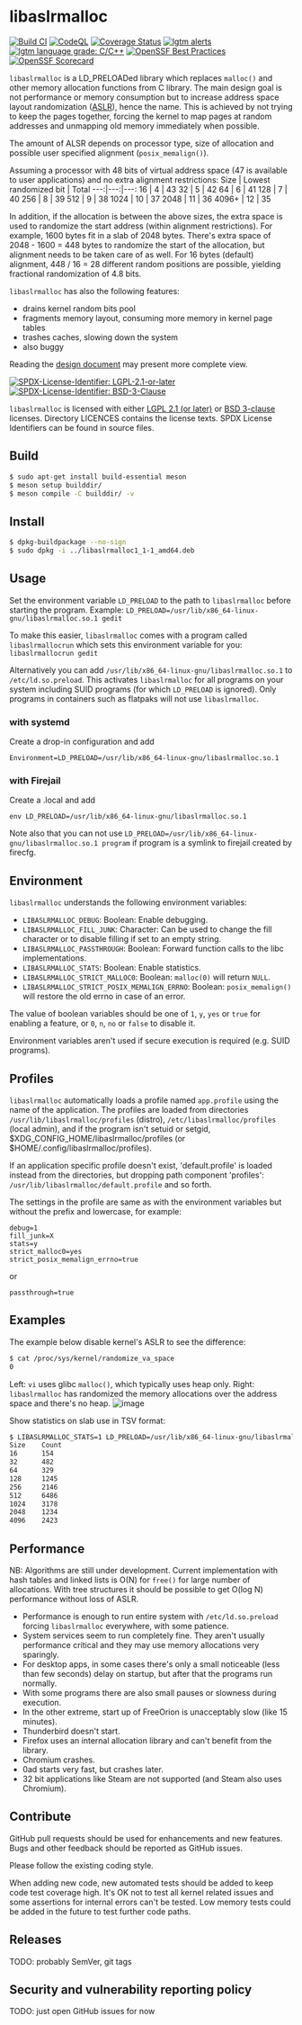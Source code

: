 # libaslrmalloc
[![Build CI](https://github.com/topimiettinen/libaslrmalloc/workflows/GitHub%20CI/badge.svg)](https://github.com/topimiettinen/libaslrmalloc/actions?query=workflow%3A%22GitHub+CI%22)
[![CodeQL](https://github.com/topimiettinen/libaslrmalloc/workflows/CodeQL/badge.svg)](https://github.com/topimiettinen/libaslrmalloc/actions?query=workflow%3ACodeQL)
[![Coverage Status](https://coveralls.io/repos/github/topimiettinen/libaslrmalloc/badge.svg?branch=master)](https://coveralls.io/github/topimiettinen/libaslrmalloc?branch=master)
[![lgtm alerts](https://img.shields.io/lgtm/alerts/g/topimiettinen/libaslrmalloc.svg?logo=lgtm&logoWidth=18)](https://lgtm.com/projects/g/topimiettinen/libaslrmalloc/alerts/)
[![lgtm language grade: C/C++](https://img.shields.io/lgtm/grade/cpp/g/topimiettinen/libaslrmalloc.svg?logo=lgtm&logoWidth=18)](https://lgtm.com/projects/g/topimiettinen/libaslrmalloc/context:cpp)
[![OpenSSF Best Practices](https://bestpractices.coreinfrastructure.org/projects/6732/badge)](https://bestpractices.coreinfrastructure.org/projects/6732)
[![OpenSSF
Scorecard](https://api.securityscorecards.dev/projects/github.com/topimiettinen/libaslrmalloc/badge)](https://api.securityscorecards.dev/projects/github.com/topimiettinen/libaslrmalloc)

`libaslrmalloc` is a LD_PRELOADed library which replaces `malloc()` and other memory allocation functions from C library.
The main design goal is not performance or memory consumption but to increase address space
layout randomization ([ASLR](https://en.wikipedia.org/wiki/Address_space_layout_randomization)), hence the name.
This is achieved by not trying to keep the pages together, forcing the kernel to map
pages at random addresses and unmapping old memory immediately when possible.

The amount of ALSR depends on processor type, size of allocation and possible user specified alignment (`posix_memalign()`).

Assuming a processor with 48 bits of virtual address space (47 is available to user applications) and no extra alignment restrictions:
Size | Lowest randomized bit | Total
---:|---:|---:
16 | 4 | 43
32 | 5 | 42
64 | 6 | 41
128 | 7 | 40
256 | 8 | 39
512 | 9 | 38
1024 | 10 | 37
2048 | 11 | 36
4096+ | 12 | 35

In addition, if the allocation is between the above sizes, the extra space is used to randomize the start address (within alignment restrictions).
For example, 1600 bytes fit in a slab of 2048 bytes. There's extra space of 2048 - 1600 = 448 bytes to randomize the start of the
allocation, but alignment needs to be taken care of as well.
For 16 bytes (default) alignment, 448 / 16 = 28 different random positions are possible, yielding fractional randomization of 4.8 bits.

`libaslrmalloc` has also the following features:
* drains kernel random bits pool
* fragments memory layout, consuming more memory in kernel page tables
* trashes caches, slowing down the system
* also buggy

Reading the [design document](/DESIGN.md) may present more complete view.

[![SPDX-License-Identifier: LGPL-2.1-or-later](https://img.shields.io/static/v1?label=SPDX-License-Identifier&message=LGPL-2.1-or-later&color=blue&logo=open-source-initiative&logoColor=white&logoWidth=10&style=flat-square)](LICENSES/LGPL-2.1-or-later.txt)
[![SPDX-License-Identifier: BSD-3-Clause](https://img.shields.io/static/v1?label=SPDX-License-Identifier&message=BSD-3-Clause&color=blue&logo=open-source-initiative&logoColor=white&logoWidth=10&style=flat-square)](LICENSES/BSD-3-Clause.txt)

`libaslrmalloc` is licensed with either [LGPL 2.1 (or later)](LICENSES/LGPL-2.1-or-later.txt) or [BSD 3-clause](LICENSES/BSD-3-Clause.txt) licenses.
Directory LICENCES contains the license texts.
SPDX License Identifiers can be found in source files.

## Build

```bash
$ sudo apt-get install build-essential meson
$ meson setup builddir/
$ meson compile -C builddir/ -v
```

## Install

```bash
$ dpkg-buildpackage --no-sign
$ sudo dpkg -i ../libaslrmalloc1_1-1_amd64.deb
```

## Usage

Set the environment variable `LD_PRELOAD` to the path to `libaslrmalloc` before starting the program.
Example: `LD_PRELOAD=/usr/lib/x86_64-linux-gnu/libaslrmalloc.so.1 gedit`

To make this easier, `libaslrmalloc` comes with a program called `libaslrmallocrun`
which sets this environment variable for you: `libaslrmallocrun gedit`

Alternatively you can add `/usr/lib/x86_64-linux-gnu/libaslrmalloc.so.1` to `/etc/ld.so.preload`.
This activates `libaslrmalloc` for all programs on your system including SUID programs (for which `LD_PRELOAD` is ignored).
Only programs in containers such as flatpaks will not use `libaslrmalloc`.

### with systemd

Create a drop-in configuration and add

```
Environment=LD_PRELOAD=/usr/lib/x86_64-linux-gnu/libaslrmalloc.so.1
```

### with Firejail

Create a .local and add

```
env LD_PRELOAD=/usr/lib/x86_64-linux-gnu/libaslrmalloc.so.1
```

Note also that you can not use `LD_PRELOAD=/usr/lib/x86_64-linux-gnu/libaslrmalloc.so.1 program`
if program is a symlink to firejail created by firecfg.

## Environment

`libaslrmalloc` understands the following environment variables:

- `LIBASLRMALLOC_DEBUG`: Boolean: Enable debugging.
- `LIBASLRMALLOC_FILL_JUNK`: Character: Can be used to change the fill character or to disable filling if set to an empty string.
- `LIBASLRMALLOC_PASSTHROUGH`: Boolean: Forward function calls to the libc implementations.
- `LIBASLRMALLOC_STATS`: Boolean: Enable statistics.
- `LIBASLRMALLOC_STRICT_MALLOC0`: Boolean: `malloc(0)` will return `NULL`.
- `LIBASLRMALLOC_STRICT_POSIX_MEMALIGN_ERRNO`: Boolean: `posix_memalign()` will restore the old errno in case of an error.

The value of boolean variables should be one of `1`, `y`, `yes` or
`true` for enabling a feature, or `0`, `n`, `no` or `false` to disable
it.

Environment variables aren't used if secure execution is required (e.g. SUID programs).

## Profiles
`libaslrmalloc` automatically loads a profile named `app.profile` using the name of the application.
The profiles are loaded from directories
`/usr/lib/libaslrmalloc/profiles` (distro), `/etc/libaslrmalloc/profiles` (local admin),
and if the program isn't setuid or setgid,
$XDG_CONFIG_HOME/libaslrmalloc/profiles (or $HOME/.config/libaslrmalloc/profiles).

If an application specific profile doesn't exist, 'default.profile' is
loaded instead from the directories, but dropping path component
'profiles': `/usr/lib/libaslrmalloc/default.profile` and so forth.

The settings in the profile are same as with the environment variables but without the prefix and lowercase, for example:

```
debug=1
fill_junk=X
stats=y
strict_malloc0=yes
strict_posix_memalign_errno=true
```

or

```
passthrough=true
```

## Examples

The example below disable kernel's ASLR to see the difference:
```bash
$ cat /proc/sys/kernel/randomize_va_space
0
```
Left: `vi` uses glibc `malloc()`, which typically uses heap only.
Right: `libaslrmalloc` has randomized the memory allocations over the address space and there's no heap. 
![image](https://user-images.githubusercontent.com/18518033/136421943-0bc63685-17b4-42af-8ae1-73618bbafd2a.png)

Show statistics on slab use in TSV format:
```bash
$ LIBASLRMALLOC_STATS=1 LD_PRELOAD=/usr/lib/x86_64-linux-gnu/libaslrmalloc.so.1 gnome-system-monitor
Size    Count
16      154
32      482
64      329
128     1245
256     2146
512     6486
1024    3178
2048    1234
4096    2423
```
## Performance
NB: Algorithms are still under development.
Current implementation with hash tables and linked lists is O(N) for `free()` for large number of allocations.
With tree structures it should be possible to get O(log N) performance without loss of ASLR.

- Performance is enough to run entire system with `/etc/ld.so.preload` forcing `libaslrmalloc` everywhere, with some patience.
- System services seem to run completely fine. They aren't usually performance critical and they may use memory allocations very sparingly. 
- For desktop apps, in some cases there's only a small noticeable (less than few seconds) delay on startup, but after that the programs run normally.
- With some programs there are also small pauses or slowness during execution.
- In the other extreme, start up of FreeOrion is unacceptably slow (like 15 minutes).
- Thunderbird doesn't start.
- Firefox uses an internal allocation library and can't benefit from the library.
- Chromium crashes.
- 0ad starts very fast, but crashes later.
- 32 bit applications like Steam are not supported (and Steam also uses Chromium).

## Contribute

GitHub pull requests should be used for enhancements and new features. Bugs and other feedback should be reported as GitHub issues.

Please follow the existing coding style.

When adding new code, new automated tests should be added to keep code test coverage high.
It's OK not to test all kernel related issues and some assertions for internal errors can't be tested.
Low memory tests could be added in the future to test further code paths.

## Releases

TODO: probably SemVer, git tags

## Security and vulnerability reporting policy

TODO: just open GitHub issues for now

